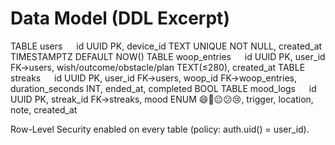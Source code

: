 # Data Model (DDL Excerpt)

TABLE users   id UUID PK, device_id TEXT UNIQUE NOT NULL, created_at TIMESTAMPTZ DEFAULT NOW()
TABLE woop_entries   id UUID PK, user_id FK→users, wish/outcome/obstacle/plan TEXT(≤280), created_at
TABLE streaks   id UUID PK, user_id FK→users, woop_id FK→woop_entries, duration_seconds INT, ended_at, completed BOOL
TABLE mood_logs   id UUID PK, streak_id FK→streaks, mood ENUM 😄🙂😐😕😢, trigger, location, note, created_at

Row-Level Security enabled on every table (policy: auth.uid() = user_id).
